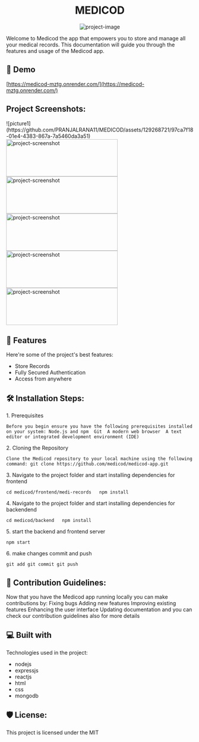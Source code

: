 <h1 align="center" id="title">MEDICOD</h1>

<p align="center"><img src="https://socialify.git.ci/PRANJALRANA11/MEDICOD/image?description=1&amp;font=Inter&amp;forks=1&amp;issues=1&amp;language=1&amp;name=1&amp;owner=1&amp;pattern=Solid&amp;pulls=1&amp;stargazers=1&amp;theme=Dark" alt="project-image"></p>

<p id="description">Welcome to Medicod the app that empowers you to store and manage all your medical records. This documentation will guide you through the features and usage of the Medicod app.</p>

<h2>🚀 Demo</h2>

[https://medicod-mztg.onrender.com/](https://medicod-mztg.onrender.com/)

<h2>Project Screenshots:</h2>![picture1](https://github.com/PRANJALRANA11/MEDICOD/assets/129268721/97ca7f18-01e4-4383-867a-7a5460da3a51)


<img src="screenshots/picture1.png" alt="project-screenshot" width="300" height="100/">

<img src="screenshots/picture2.png" alt="project-screenshot" width="300" height="100/">

<img src="screenshots/picture3.png" alt="project-screenshot" width="300" height="100/">

<img src="screenshots/picture4.png" alt="project-screenshot" width="300" height="100/">

<img src="screenshots/picture1.png" alt="project-screenshot" width="300" height="100/">

  
  
<h2>🧐 Features</h2>

Here're some of the project's best features:

*   Store Records
*   Fully Secured Authentication
*   Access from anywhere

<h2>🛠️ Installation Steps:</h2>

<p>1. Prerequisites</p>

```
Before you begin ensure you have the following prerequisites installed on your system: Node.js and npm  Git  A modern web browser  A text editor or integrated development environment (IDE)
```

<p>2. Cloning the Repository</p>

```
Clone the Medicod repository to your local machine using the following command: git clone https://github.com/medicod/medicod-app.git
```

<p>3. Navigate to the project folder and start installing dependencies for frontend</p>

```
cd medicod/frontend/medi-records   npm install
```

<p>4. Navigate to the project folder and start installing dependencies for backendend</p>

```
cd medicod/backend   npm install
```

<p>5. start the backend and frontend server</p>

```
npm start
```

<p>6. make changes commit and push</p>

```
git add git commit git push
```

<h2>🍰 Contribution Guidelines:</h2>

Now that you have the Medicod app running locally you can make contributions by: Fixing bugs Adding new features Improving existing features Enhancing the user interface Updating documentation and you can check our contribution guidelines also for more details

  
  
<h2>💻 Built with</h2>

Technologies used in the project:

*   nodejs
*   expressjs
*   reactjs
*   html
*   css
*   mongodb

<h2>🛡️ License:</h2>

This project is licensed under the MIT
